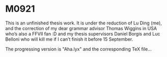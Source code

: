 # M0921
This is an unfinished thesis work. It is under the reduction of Lu Ding (me), and the correction of my dear grammar advisor Thomas Wiggins in USA who’s also a FFVII fan :D and my thesis supervisors Daniel Borgis and Luc Belloni who will kill me if I can’t finish it before 15 September.

The progressing version is "Aha.lyx" and the corresponding TeX file...